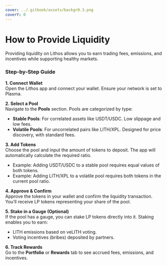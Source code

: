 ```yaml
---
cover: ../.gitbook/assets/backgr0.3.png
coverY: 0
---
```


# How to Provide Liquidity

Providing liquidity on Lithos allows you to earn trading fees, emissions, and incentives while supporting healthy markets.

### Step-by-Step Guide

**1. Connect Wallet**\
Open the Lithos app and connect your wallet. Ensure your network is set to Plasma.

**2. Select a Pool**\
Navigate to the **Pools** section. Pools are categorized by type:

* **Stable Pools**: For correlated assets like USDT/USDC. Low slippage and low fees.
* **Volatile Pools**: For uncorrelated pairs like LITH/XPL. Designed for price discovery, with standard fees.

**3. Add Tokens**\
Choose the pool and input the amount of tokens to deposit. The app will automatically calculate the required ratio.

* Example: Adding USDT/USDC to a stable pool requires equal values of both tokens.
* Example: Adding LITH/XPL to a volatile pool requires both tokens in the current pool ratio.

**4. Approve & Confirm**\
Approve the tokens in your wallet and confirm the liquidity transaction. You’ll receive LP tokens representing your share of the pool.

**5. Stake in a Gauge (Optional)**\
If the pool has a gauge, you can stake LP tokens directly into it. Staking enables you to earn:

* LITH emissions based on veLITH voting.
* Voting incentives (bribes) deposited by partners.

**6. Track Rewards**\
Go to the **Portfolio** or **Rewards** tab to see accrued fees, emissions, and incentives.
